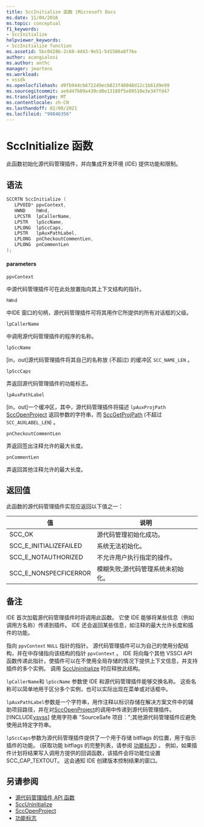 ```yaml
---
title: SccInitialize 函数 |Microsoft Docs
ms.date: 11/04/2016
ms.topic: conceptual
f1_keywords:
- SccInitialize
helpviewer_keywords:
- SccInitialize function
ms.assetid: 5bc0d28b-2c68-4d43-9e51-541506a8f76e
author: acangialosi
ms.author: anthc
manager: jmartens
ms.workload:
- vssdk
ms.openlocfilehash: d9fb944cb672249ecb823f48048d12c1b61d9e99
ms.sourcegitcommit: ae6d47b09a439cd0e13180f5e89510e3e347fd47
ms.translationtype: MT
ms.contentlocale: zh-CN
ms.lasthandoff: 02/08/2021
ms.locfileid: "99846356"
---
```

# <a name="sccinitialize-function"></a>SccInitialize 函数
此函数初始化源代码管理插件，并向集成开发环境 (IDE) 提供功能和限制。

## <a name="syntax"></a>语法

```cpp
SCCRTN SccInitialize (
   LPVOID* ppvContext,
   HWND    hWnd,
   LPCSTR  lpCallerName,
   LPSTR   lpSccName,
   LPLONG  lpSccCaps,
   LPSTR   lpAuxPathLabel,
   LPLONG  pnCheckoutCommentLen,
   LPLONG  pnCommentLen
);
```

#### <a name="parameters"></a>parameters
 `ppvContext`

中源代码管理插件可在此处放置指向其上下文结构的指针。

 `hWnd`

中IDE 窗口的句柄，源代码管理插件可将其用作它所提供的所有对话框的父级。

 `lpCallerName`

中调用源代码管理插件的程序的名称。

 `lpSccName`

[in，out]源代码管理插件将其自己的名称放 (不超过) 的缓冲区 `SCC_NAME_LEN` 。

 `lpSccCaps`

弄返回源代码管理插件的功能标志。

 `lpAuxPathLabel`

[in，out]一个缓冲区，其中，源代码管理插件将描述 `lpAuxProjPath` [SccOpenProject](../extensibility/sccopenproject-function.md) 返回参数的字符串，而 [SccGetProjPath](../extensibility/sccgetprojpath-function.md) (不超过 `SCC_AUXLABEL_LEN`) 。

 `pnCheckoutCommentLen`

弄返回签出注释允许的最大长度。

 `pnCommentLen`

弄返回其他注释允许的最大长度。

## <a name="return-value"></a>返回值
 此函数的源代码管理插件实现应返回以下值之一：

|值|说明|
|-----------|-----------------|
|SCC_OK|源代码管理初始化成功。|
|SCC_E_INITIALIZEFAILED|系统无法初始化。|
|SCC_E_NOTAUTHORIZED|不允许用户执行指定的操作。|
|SCC_E_NONSPECFICERROR|模糊失败;源代码管理系统未初始化。|

## <a name="remarks"></a>备注
 IDE 首次加载源代码管理插件时将调用此函数。 它使 IDE 能够将某些信息（例如调用方名称）传递到插件。 IDE 还会返回某些信息，如注释的最大允许长度和插件的功能。

 指向 `ppvContext` `NULL` 指针的指针。 源代码管理插件可以为自己的使用分配结构，并在中存储指向该结构的指针 `ppvContext` 。 IDE 将向每个其他 VSSCI API 函数传递此指针，使插件可以在不使用全局存储的情况下提供上下文信息，并支持插件的多个实例。 调用 [SccUninitialize](../extensibility/sccuninitialize-function.md) 时应释放此结构。

 `lpCallerName`和 `lpSccName` 参数使 IDE 和源代码管理插件能够交换名称。 这些名称可以简单地用于区分多个实例，也可以实际出现在菜单或对话框中。

 `lpAuxPathLabel`参数是一个字符串，用作注释以标识存储在解决方案文件中的辅助项目路径，并在对[SccOpenProject](../extensibility/sccopenproject-function.md)的调用中传递到源代码管理插件。 [!INCLUDE[vsvss](../extensibility/includes/vsvss_md.md)] 使用字符串 "SourceSafe 项目：";其他源代码管理插件应避免使用此特定字符串。

 `lpSccCaps`参数为源代码管理插件提供了一个用于存储 bitflags 的位置，用于指示插件的功能。  (获取功能 bitflags 的完整列表，请参阅 [功能标志](../extensibility/capability-flags.md)) 。 例如，如果插件计划将结果写入调用方提供的回调函数，该插件会将功能位设置 SCC_CAP_TEXTOUT。 这会通知 IDE 创建版本控制结果的窗口。

## <a name="see-also"></a>另请参阅
- [源代码管理插件 API 函数](../extensibility/source-control-plug-in-api-functions.md)
- [SccUninitialize](../extensibility/sccuninitialize-function.md)
- [SccOpenProject](../extensibility/sccopenproject-function.md)
- [功能标志](../extensibility/capability-flags.md)
